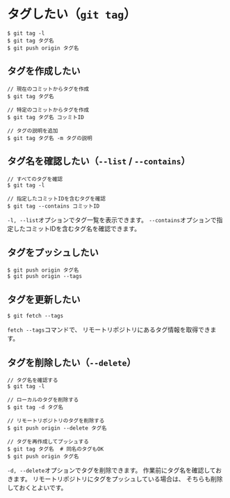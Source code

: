 # タグしたい（`git tag`）

```console
$ git tag -l
$ git tag タグ名
$ git push origin タグ名
```

## タグを作成したい

```console
// 現在のコミットからタグを作成
$ git tag タグ名

// 特定のコミットからタグを作成
$ git tag タグ名 コッミトID

// タグの説明を追加
$ git tag タグ名 -m タグの説明
```

## タグ名を確認したい（``--list`` / ``--contains``）

```console
// すべてのタグを確認
$ git tag -l

// 指定したコミットIDを含むタグを確認
$ git tag --contains コミットID
```

`-l, --list`オプションでタグ一覧を表示できます。
`--contains`オプションで指定したコミットIDを含むタグ名を確認できます。

## タグをプッシュしたい

```console
$ git push origin タグ名
$ git push origin --tags
```

## タグを更新したい

```console
$ git fetch --tags
```

`fetch --tags`コマンドで、
リモートリポジトリにあるタグ情報を取得できます。

## タグを削除したい（`--delete`）

```console
// タグ名を確認する
$ git tag -l

// ローカルのタグを削除する
$ git tag -d タグ名

// リモートリポジトリのタグを削除する
$ git push origin --delete タグ名

// タグを再作成してプッシュする
$ git tag タグ名  # 同名のタグもOK
$ git push origin タグ名
```

`-d, --delete`オプションでタグを削除できます。
作業前にタグ名を確認しておきます。
リモートリポジトリにタグをプッシュしている場合は、
そちらも削除しておくとよいです。
